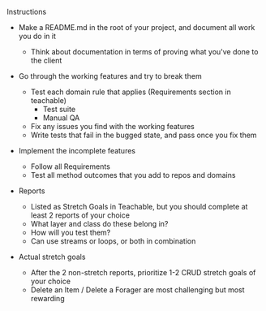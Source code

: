 Instructions 

- Make a README.md in the root of your project, and document all work you do in it
    - Think about documentation in terms of proving what you've done to the client
  
- Go through the working features and try to break them
    - Test each domain rule that applies (Requirements section in teachable)
        - Test suite
        - Manual QA
    - Fix any issues you find with the working features
    - Write tests that fail in the bugged state, and pass once you fix them

- Implement the incomplete features
    - Follow all Requirements
    - Test all method outcomes that you add to repos and domains

- Reports
    - Listed as Stretch Goals in Teachable, but you should complete at least 2 reports of your choice
    - What layer and class do these belong in?
    - How will you test them?
    - Can use streams or loops, or both in combination

- Actual stretch goals
    - After the 2 non-stretch reports, prioritize 1-2 CRUD stretch goals of your choice
    - Delete an Item / Delete a Forager are most challenging but most rewarding